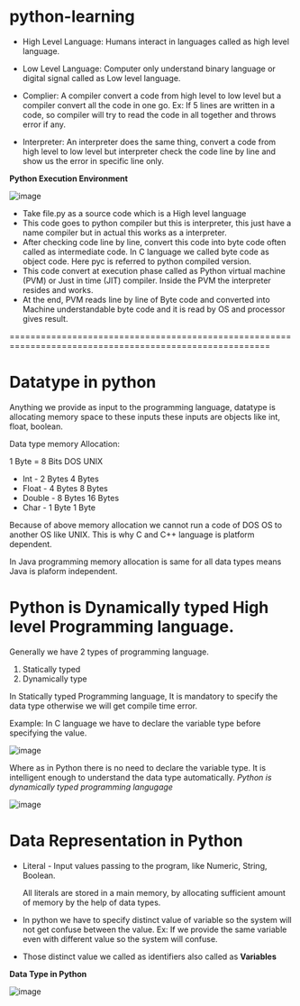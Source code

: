 # python-learning

* High Level Language: Humans interact in languages called as high level language.

* Low Level Language: Computer only understand binary language or digital signal called as Low level language.

* Complier: A compiler convert a code from high level to low level but a compiler convert all the code in one go. Ex: If 5 lines are written in a code, so compiler will try to read the code in  all together and throws error if any.

* Interpreter: An interpreter does the same thing, convert a code from high level to low level but interpreter check the code line by line and show us the error in specific line only.

**Python Execution Environment**

![image](https://github.com/sunnyvalechha/python-learning/assets/59471885/edc57540-3aa1-41fb-996c-4f0ab697144f)

* Take file.py as a source code which is a High level language
* This code goes to python compiler but this is interpreter, this just have a name compiler but in actual this works as a interpreter.
* After checking code line by line, convert this code into byte code often called as intermediate code. In C language we called byte code as object code. Here pyc is referred to python compiled version.
* This code convert at execution phase called as Python virtual machine (PVM) or Just in time (JIT) compiler. Inside the PVM the interpreter resides and works.
* At the end, PVM reads line by line of Byte code and converted into Machine understandable byte code and it is read by OS and processor gives result.

========================================================================================================

# Datatype in python

Anything we provide as input to the programming language, datatype is allocating memory space to these inputs these inputs are objects like int, float, boolean.

Data type memory Allocation:

1 Byte = 8 Bits
              DOS       UNIX
* Int    -    2 Bytes  4 Bytes
* Float  -    4 Bytes  8 Bytes
* Double -    8 Bytes  16 Bytes
* Char   -    1 Byte   1 Byte

Because of above memory allocation we cannot run a code of DOS OS to another OS like UNIX. This is why C and C++ language is platform dependent.

In Java programming memory allocation is same for all data types means Java is plaform independent.

# Python is Dynamically typed High level Programming language.

Generally we have 2 types of programming language.

1. Statically typed
2. Dynamically type

In Statically typed Programming language, It is mandatory to specify the data type otherwise we will get compile time error.

Example: In C language we have to declare the variable type before specifying the value.

![image](https://github.com/sunnyvalechha/python-learning/assets/59471885/23aaca87-322b-4192-a5df-59b17182bd46)

Where as in Python there is no need to declare the variable type. It is intelligent enough to understand the data type automatically. *Python is dynamically typed programming langugage*

![image](https://github.com/sunnyvalechha/python-learning/assets/59471885/4a83abdc-c2dc-4101-8076-31c7019eacd2)

# Data Representation in Python

* Literal - Input values passing to the program, like Numeric, String, Boolean.

  All literals are stored in a main memory, by allocating sufficient amount of memory by the help of data types.

* In python we have to specify distinct value of variable so the system will not get confuse between the value. Ex: If we provide the same variable even with different value so the system will confuse.
* Those distinct value we called as identifiers also called as **Variables**

**Data Type in Python**

![image](https://github.com/sunnyvalechha/python-learning/assets/59471885/a9717e88-d370-49cf-8e21-d5e009c38368)






